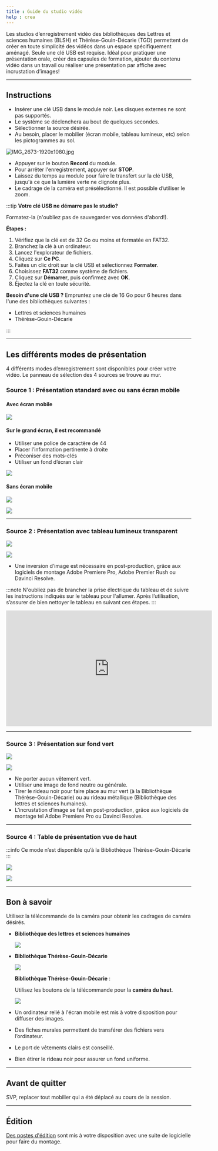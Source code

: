 ```yaml
---
title : Guide du studio vidéo
help : crea
---
```


Les studios d’enregistrement vidéo des bibliothèques des Lettres et sciences humaines (BLSH) et Thérèse-Gouin-Décarie (TGD) permettent de créer en toute simplicité des vidéos dans un espace spécifiquement aménagé. Seule une clé USB est requise. Idéal pour pratiquer une présentation orale, créer des capsules de formation, ajouter du contenu vidéo dans un travail ou réaliser une présentation par affiche avec incrustation d’images!

---

## Instructions

- Insérer une clé USB dans le module noir. Les disques externes ne sont pas supportés.
- Le système se déclenchera au bout de quelques secondes.
- Sélectionner la source désirée.
- Au besoin, placer le mobilier (écran mobile, tableau lumineux, etc) selon les pictogrammes au sol.

![IMG_2673-1920x1080.jpg](/img/docs/studiovideo1.webp)

- Appuyer sur le bouton **Record** du module.
- Pour arrêter l'enregistrement, appuyer sur **STOP**.
- Laissez du temps au module pour faire le transfert sur la clé USB, jusqu'à ce que la lumière verte ne clignote plus.
- Le cadrage de la caméra est présélectionné. Il est possible d’utiliser le zoom.


:::tip **Votre clé USB ne démarre pas le studio?**

Formatez-la (n'oubliez pas de sauvegarder vos données d'abord!).

**Étapes :**

1. Vérifiez que la clé est de 32 Go ou moins et formatée en FAT32.
2. Branchez la clé à un ordinateur.
3. Lancez l'explorateur de fichiers.
4. Cliquez sur **Ce PC**.
5. Faites un clic droit sur la clé USB et sélectionnez **Formater**.
6. Choisissez **FAT32** comme système de fichiers.
7. Cliquez sur **Démarrer**, puis confirmez avec **OK**.
8. Éjectez la clé en toute sécurité.

**Besoin d'une clé USB ?** Empruntez une clé de 16 Go pour 6 heures dans l'une des bibliothèques suivantes :

- Lettres et sciences humaines
- Thérèse-Gouin-Décarie

:::

---

## Les différents modes de présentation

4 différents modes d’enregistrement sont disponibles pour créer votre vidéo. Le panneau de sélection des 4 sources se trouve au mur.

### Source 1 : Présentation standard avec ou sans écran mobile

#### Avec écran mobile

![](/img/docs/studiovideo2.webp)

#### Sur le grand écran, il est recommandé

- Utiliser une police de caractère de 44
- Placer l’information pertinente à droite
- Préconiser des mots-clés
- Utiliser un fond d’écran clair

![](/img/docs/studiovideo3.webp)

#### Sans écran mobile

![](/img/docs/studiovideo4.webp)

![](/img/docs/studiovideo5.webp)

---

### Source 2 : Présentation avec tableau lumineux transparent

![](/img/docs/studiovideo6.webp)

![](/img/docs/studiovideo7.webp)

- Une inversion d’image est nécessaire en post-production, grâce aux logiciels de montage Adobe Premiere Pro, Adobe Premier Rush ou Davinci Resolve.

:::note
N'oubliez pas de brancher la prise électrique du tableau et de suivre les instructions indiqués sur le tableau pour l'allumer. Après l’utilisation, s’assurer de bien nettoyer le tableau en suivant ces étapes.
:::

<iframe width="560" height="315" src="https://www.youtube-nocookie.com/embed/NFxWiwcch58?si=pbdOBazs5mbB1e-V" title="YouTube video player" frameborder="0" allow="accelerometer; autoplay; clipboard-write; encrypted-media; gyroscope; picture-in-picture; web-share" referrerpolicy="strict-origin-when-cross-origin" allowfullscreen></iframe>

---


### Source 3 : Présentation sur fond vert

![](/img/docs/studiovideo8.webp)

![](/img/docs/studiovideo9.webp)

- Ne porter aucun vêtement vert.
- Utiliser une image de fond neutre ou générale.
- Tirer le rideau noir pour faire place au mur vert (à la Bibliothèque Thérèse-Gouin-Décarie) ou au rideau métallique (Bibliothèque des lettres et sciences humaines).
- L’incrustation d’image se fait en post-production, grâce aux logiciels de montage tel Adobe Premiere Pro ou Davinci Resolve.

---

### Source 4 : Table de présentation vue de haut

:::info
Ce mode n’est disponible qu’à la Bibliothèque Thérèse-Gouin-Décarie
:::


![](/img/docs/studiovideo10.webp)

![](/img/docs/studiovideo11.webp)

---

## Bon à savoir

Utilisez la télécommande de la caméra pour obtenir les cadrages de caméra désirés.

- **Bibliothèque des lettres et sciences humaines**
    
    ![](/img/docs/studiovideo12.webp)
    

- **Bibliothèque Thérèse-Gouin-Décarie**
    
    ![](/img/docs/studiovideo13.webp)
    
    **Bibliothèque Thérèse-Gouin-Décarie** : 
    
    Utilisez les boutons de la télécommande pour la **caméra du haut**.
    
    ![](/img/docs/studiovideo14.webp)
    
- Un ordinateur relié à l'écran mobile est mis à votre disposition pour diffuser des images.
- Des fiches murales permettent de transférer des fichiers vers l’ordinateur.
- Le port de vêtements clairs est conseillé.
- Bien étirer le rideau noir pour assurer un fond uniforme.

---

## Avant de quitter

SVP, replacer tout mobilier qui a été déplacé au cours de la session.

---

## Édition

[Des postes d'édition](postes-edition) sont mis à votre disposition avec une suite de logicielle pour faire du montage.
